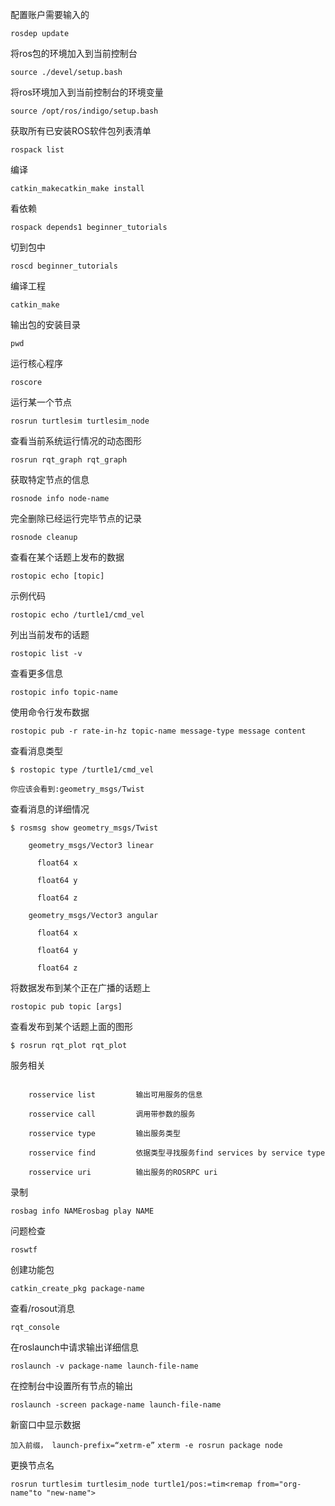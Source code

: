 


配置账户需要输入的



`rosdep update`



将ros包的环境加入到当前控制台



`source ./devel/setup.bash`



将ros环境加入到当前控制台的环境变量



`source /opt/ros/indigo/setup.bash`





获取所有已安装ROS软件包列表清单



`rospack list`



编译



`catkin_makecatkin_make install`



看依赖



`rospack depends1 beginner_tutorials`



切到包中



`roscd beginner_tutorials`



编译工程


`catkin_make`



输出包的安装目录



`pwd`



运行核心程序



`roscore` 


运行某一个节点


`rosrun turtlesim turtlesim_node`




查看当前系统运行情况的动态图形



`rosrun rqt_graph rqt_graph`



获取特定节点的信息



`rosnode info node-name`



完全删除已经运行完毕节点的记录



`rosnode cleanup`



查看在某个话题上发布的数据


`rostopic echo [topic]`



示例代码



`rostopic echo /turtle1/cmd_vel`



列出当前发布的话题



`rostopic list -v`



查看更多信息



`rostopic info topic-name`



使用命令行发布数据



`rostopic pub -r rate-in-hz topic-name message-type message content`



查看消息类型



`$ rostopic type /turtle1/cmd_vel`



`你应该会看到:geometry_msgs/Twist`



查看消息的详细情况



`$ rosmsg show geometry_msgs/Twist`

```
    geometry_msgs/Vector3 linear
    
      float64 x
    
      float64 y
    
      float64 z
    
    geometry_msgs/Vector3 angular
    
      float64 x
    
      float64 y
    
      float64 z
```


将数据发布到某个正在广播的话题上



`rostopic pub topic [args]`


查看发布到某个话题上面的图形



`$ rosrun rqt_plot rqt_plot`



服务相关

```

    rosservice list         输出可用服务的信息
    
    rosservice call         调用带参数的服务
    
    rosservice type         输出服务类型
    
    rosservice find         依据类型寻找服务find services by service type
    
    rosservice uri          输出服务的ROSRPC uri
```  



录制



`rosbag info NAMErosbag play NAME`





问题检查



`roswtf`





创建功能包 



`catkin_create_pkg package-name`





查看/rosout消息


`rqt_console`



在roslaunch中请求输出详细信息



`roslaunch -v package-name launch-file-name`



在控制台中设置所有节点的输出



`roslaunch -screen package-name launch-file-name`



新窗口中显示数据



`加入前缀， launch-prefix=“xetrm-e”`
`xterm -e rosrun package node`



更换节点名


 `rosrun turtlesim turtlesim_node turtle1/pos:=tim<remap from="org-name"to "new-name">`



